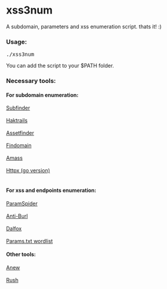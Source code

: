 # xss3num
A subdomain, parameters and xss enumeration script. thats it! :) 

<h3>Usage:</h3>
<pre>./xss3num</pre>
<p>You can add the script to your $PATH folder.</p>

<h3>Necessary tools:</h3>

<h4>For subdomain enumeration:</h4>

<a href="https://github.com/projectdiscovery/subfinder">Subfinder</a>
<br></br>
<a href="https://github.com/hakluke/haktrails">Haktrails</a>
<br></br>
<a href="https://github.com/tomnomnom/assetfinder">Assetfinder</a>
<br></br>
<a href="https://github.com/Findomain/Findomain">Findomain</a>
<br></br>
<a href="https://github.com/OWASP/Amass">Amass</a>
<br></br>
<a href="https://github.com/projectdiscovery/httpx">Httpx (go version)</a>
<br></br>

<h4>For xss and endpoints enumeration:</h4>

<a href="https://github.com/devanshbatham/ParamSpider">ParamSpider</a>
<br></br>
<a href="https://github.com/tomnomnom/hacks/tree/master/anti-burl">Anti-Burl</a>
<br></br>
<a href="https://github.com/hahwul/dalfox">Dalfox</a>
<br></br>
<a href="https://github.com/s0md3v/Arjun/blob/master/arjun/db/params.txt"> Params.txt wordlist</a>

<h4>Other tools:</h4>

<a href="https://github.com/tomnomnom/anew">Anew</a>
<br></br>
<a href="https://github.com/shenwei356/rush">Rush</a>

